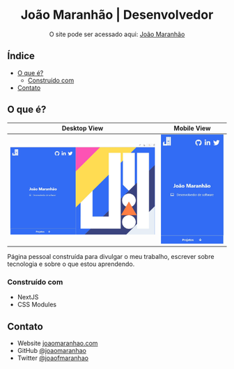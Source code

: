 <h1 align="center">João Maranhão | Desenvolvedor</h1>

<div align="center">
   O site pode ser acessado aqui: <a href="https://www.joaomaranhao.com.br" target="_blank">João Maranhão</a>
</div>

## Índice

- [O que é?](#overview)
  - [Construído com](#built-with)
- [Contato](#contact)


## O que é?

Desktop View             |  Mobile View
:-------------------------:|:-------------------------:
![](https://raw.githubusercontent.com/joaomaranhao/joaomaranhao.com.br/main/public/images/desktop-view.jpg)  |  ![](https://raw.githubusercontent.com/joaomaranhao/joaomaranhao.com.br/main/public/images/mobile-view.jpg)

Página pessoal construída para divulgar o meu trabalho, escrever sobre tecnologia e sobre o que estou aprendendo.

### Construído com

- NextJS
- CSS Modules

## Contato

- Website [joaomaranhao.com](https://www.joaomaranhao.com.br)
- GitHub [@joaomaranhao](https://github.com/joaomaranhao)
- Twitter [@joaofmaranhao](https://twitter.com/joaofmaranhao)